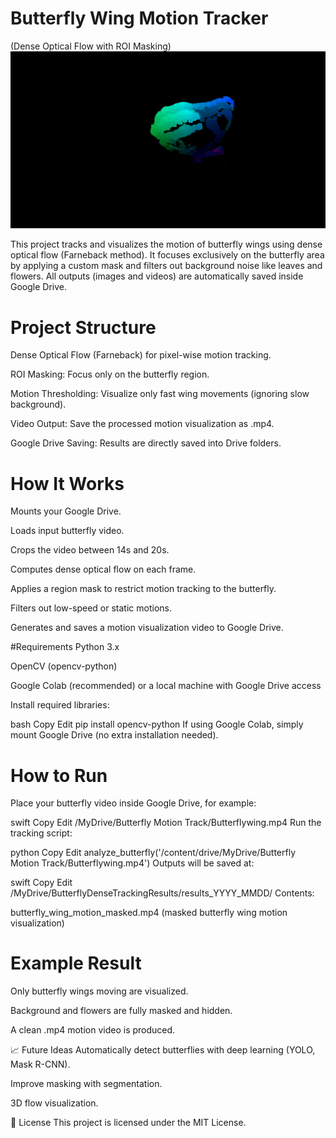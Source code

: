 # Butterfly Wing Motion Tracker
(Dense Optical Flow with ROI Masking)
![Result](results/Butterflytracked.gif)



This project tracks and visualizes the motion of butterfly wings using dense optical flow (Farneback method).
It focuses exclusively on the butterfly area by applying a custom mask and filters out background noise like leaves and flowers.
All outputs (images and videos) are automatically saved inside Google Drive.

# Project Structure
Dense Optical Flow (Farneback) for pixel-wise motion tracking.

ROI Masking: Focus only on the butterfly region.

Motion Thresholding: Visualize only fast wing movements (ignoring slow background).

Video Output: Save the processed motion visualization as .mp4.

Google Drive Saving: Results are directly saved into Drive folders.

# How It Works
Mounts your Google Drive.

Loads input butterfly video.

Crops the video between 14s and 20s.

Computes dense optical flow on each frame.

Applies a region mask to restrict motion tracking to the butterfly.

Filters out low-speed or static motions.

Generates and saves a motion visualization video to Google Drive.

#Requirements
Python 3.x

OpenCV (opencv-python)

Google Colab (recommended) or a local machine with Google Drive access

Install required libraries:

bash
Copy
Edit
pip install opencv-python
If using Google Colab, simply mount Google Drive (no extra installation needed).

# How to Run
Place your butterfly video inside Google Drive, for example:

swift
Copy
Edit
/MyDrive/Butterfly Motion Track/Butterflywing.mp4
Run the tracking script:

python
Copy
Edit
analyze_butterfly('/content/drive/MyDrive/Butterfly Motion Track/Butterflywing.mp4')
Outputs will be saved at:

swift
Copy
Edit
/MyDrive/ButterflyDenseTrackingResults/results_YYYY_MMDD/
Contents:

butterfly_wing_motion_masked.mp4 (masked butterfly wing motion visualization)

# Example Result
Only butterfly wings moving are visualized.

Background and flowers are fully masked and hidden.

A clean .mp4 motion video is produced.

📈 Future Ideas
Automatically detect butterflies with deep learning (YOLO, Mask R-CNN).

Improve masking with segmentation.

3D flow visualization.

📜 License
This project is licensed under the MIT License.
